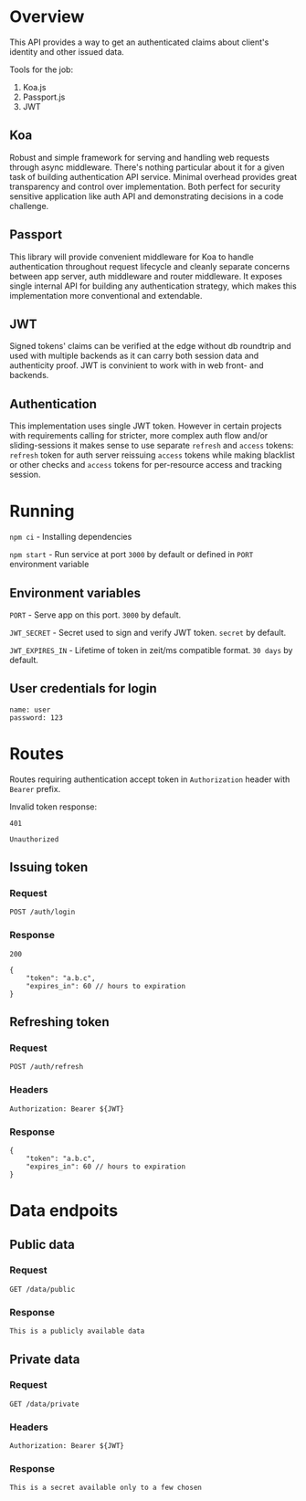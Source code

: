 # Overview

This API provides a way to get an authenticated claims about client's identity and other issued data. 

Tools for the job:
1. Koa.js
2. Passport.js
3. JWT

## Koa

Robust and simple framework for serving and handling web requests through async middleware. There's nothing particular about it for a given task of building authentication API service. Minimal overhead provides great transparency and control over implementation. Both perfect for security sensitive application like auth API and demonstrating decisions in a code challenge.

## Passport

This library will provide convenient middleware for Koa to handle authentication throughout request lifecycle and cleanly separate concerns between app server, auth middleware and router middleware. It exposes single internal API for building any authentication strategy, which makes this implementation more conventional and extendable. 

## JWT

Signed tokens' claims can be verified at the edge without db roundtrip and used with multiple backends as it can carry both session data and authenticity proof. JWT is convinient to work with in web front- and backends.

## Authentication 

This implementation uses single JWT token. However in certain projects with requirements calling for stricter, more complex auth flow and/or sliding-sessions it makes sense to use separate `refresh` and `access` tokens: `refresh` token for auth server reissuing `access` tokens while making blacklist or other checks and `access` tokens for per-resource access and tracking session. 

# Running

`npm ci` - Installing dependencies

`npm start` - Run service at port `3000` by default or defined in `PORT` environment variable

## Environment variables

`PORT` - Serve app on this port. `3000` by default.

`JWT_SECRET` - Secret used to sign and verify JWT token. `secret` by default.

`JWT_EXPIRES_IN` - Lifetime of token in zeit/ms compatible format. `30 days` by default.

## User credentials for login

```
name: user
password: 123
```

# Routes

Routes requiring authentication accept token in `Authorization` header with `Bearer` prefix.

Invalid token response:

`401`

`Unauthorized`

## Issuing token
### Request
`POST /auth/login`
### Response
`200`
```JS
{
    "token": "a.b.c",
    "expires_in": 60 // hours to expiration
}
```

## Refreshing token
### Request
`POST /auth/refresh`
### Headers
`Authorization: Bearer ${JWT}`
### Response
```JS
{
    "token": "a.b.c",
    "expires_in": 60 // hours to expiration
}
```

# Data endpoits

## Public data

### Request
`GET /data/public`
### Response
`This is a publicly available data`

## Private data

### Request
`GET /data/private`
### Headers
`Authorization: Bearer ${JWT}`
### Response
`This is a secret available only to a few chosen`


